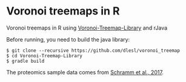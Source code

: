 # Voronoi treemaps in R

Voronoi treemaps in R using [Voronoi-Treemap-Library](https://github.com/ArlindNocaj/Voronoi-Treemap-Library) and rJava

Before running, you need to build the java library:
```
$ git clone --recursive https://github.com/dlesl/voronoi_treemap
$ cd Voronoi-Treemap-Library
$ gradle build
```

The proteomics sample data comes from [Schramm et al., 2017](https://journals.plos.org/plosgenetics/article?id=10.1371/journal.pgen.1007148).